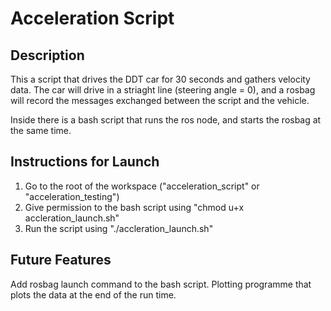 # Acceleration Script 
## Description 
This a script that drives the DDT car for 30 seconds and gathers velocity data. The car will drive in a striaght line (steering angle = 0), and a rosbag will record the messages exchanged between the script and the vehicle.

Inside there is a bash script that runs the ros node, and starts the rosbag at the same time. 

## Instructions for Launch 
1. Go to the root of the workspace ("acceleration_script" or "acceleration_testing")
2. Give permission to the bash script using "chmod u+x accleration_launch.sh"
3. Run the script using "./accleration_launch.sh"
   
## Future Features
Add rosbag launch command to the bash script.
Plotting programme that plots the data at the end of the run time. 
